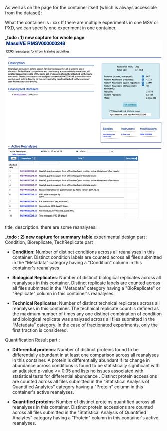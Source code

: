 
As well as on the page for the container itself (which is always accessible from the dataset):

What the container is : xxx
If there are multiple experiments in one MSV or PXD, we can specify one experiment in one container.

**_todo : 1) new capture for whole page**
![](img/access_quant_reanalyses/datasetpage_show_container_iprg.png)

title, description. there are some reanalyses.

**_todo : 2) new capture for summary table**
experimental design part : Condition, Bioreplicate, TechReplicate part

- **Condition**: Number of distinct conditions across all reanalyses in this container. Distinct condition labels are counted across all files submitted in the “Metadata” category having a "Condition" column in this container's reanalyses

- **Biological Replicates**: Number of distinct biological replicates across all reanalyses in this container. Distinct replicate labels are counted across all files submitted in the “Metadata” category having a "BioReplicate" or "Replicate" column in this container's reanalyses.

- **Technical Replicates**: Number of distinct technical replicates across all reanalyses in this container. The technical replicate count is defined as the maximum number of times any one distinct combination of condition and biological replicate was analyzed across all files submitted in the “Metadata” category. In the case of fractionated experiments, only the first fraction is considered.

Quantification Result part :

- **Differential proteins**: Number of distinct proteins found to be differentially abundant in at least one comparison across all reanalyses in this container. A protein is differentially abundant if its change in abundance across conditions is found to be statistically significant with an adjusted p-value <= 0.05 and lists no issues associated with statistical tests for differential abundance . Distinct protein accessions are counted across all files submitted in the “Statistical Analysis of Quantified Analytes” category having a "Protein" column in this container's active reanalyses.

- **Quantified proteins**: Number of distinct proteins quantified across all reanalyses in this container. Distinct protein accessions are counted across all files submitted in the “Statistical Analysis of Quantified Analytes” category having a "Protein" column in this container's active reanalyses.